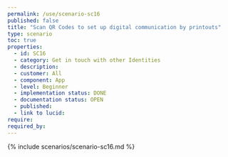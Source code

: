 ```yaml
---
permalink: /use/scenario-sc16
published: false
title: "Scan QR Codes to set up digital communication by printouts"
type: scenario
toc: true
properties:
  - id: SC16
  - category: Get in touch with other Identities
  - description:
  - customer: All
  - component: App
  - level: Beginner
  - implementation status: DONE
  - documentation status: OPEN
  - published:
  - link to lucid:
require:
required_by:
---
```


{% include scenarios/scenario-sc16.md %}
